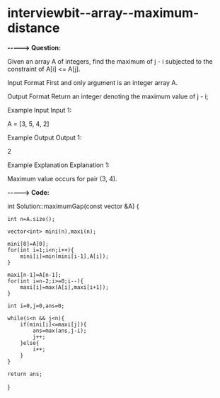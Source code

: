 # interviewbit--array--maximum-distance

**-----> Question:**

Given an array A of integers, find the maximum of j - i subjected to the constraint of A[i] <= A[j].



Input Format
First and only argument is an integer array A.



Output Format
Return an integer denoting the maximum value of j - i;



Example Input
Input 1:

 A = [3, 5, 4, 2]


Example Output
Output 1:

 2


Example Explanation
Explanation 1:

 Maximum value occurs for pair (3, 4).
 
 **-----> Code:**
 
 int Solution::maximumGap(const vector<int> &A) {

    int n=A.size();

    vector<int> mini(n),maxi(n);

    mini[0]=A[0];
    for(int i=1;i<n;i++){
        mini[i]=min(mini[i-1],A[i]);
    }

    maxi[n-1]=A[n-1];
    for(int i=n-2;i>=0;i--){
        maxi[i]=max(A[i],maxi[i+1]);
    }

    int i=0,j=0,ans=0;

    while(i<n && j<n){
        if(mini[i]<=maxi[j]){
            ans=max(ans,j-i);
            j++;
        }else{
            i++;
        }
    }

    return ans;

}
